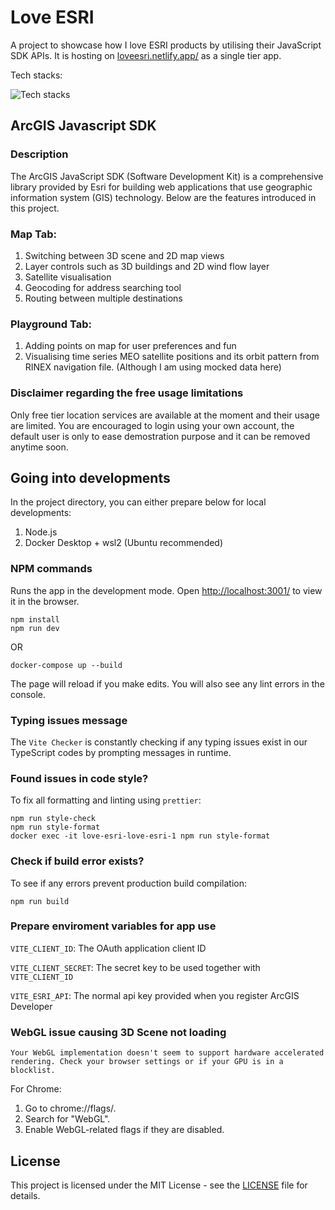 # Love ESRI

A project to showcase how I love ESRI products by utilising their JavaScript SDK APIs. It is hosting on [loveesri.netlify.app/](https://loveesri.netlify.app/) as a single tier app.

Tech stacks:

![Tech stacks](https://skillicons.dev/icons?i=vite,ts,react,tailwindcss,css,html,docker,ubuntu,bash,npm,netlify)

## ArcGIS Javascript SDK

### Description

The ArcGIS JavaScript SDK (Software Development Kit) is a comprehensive library provided by Esri for building web applications that use geographic information system (GIS) technology. Below are the features introduced in this project.

### Map Tab:

1. Switching between 3D scene and 2D map views
2. Layer controls such as 3D buildings and 2D wind flow layer
3. Satellite visualisation
4. Geocoding for address searching tool
5. Routing between multiple destinations

### Playground Tab:

1. Adding points on map for user preferences and fun
2. Visualising time series MEO satellite positions and its orbit pattern from RINEX navigation file. (Although I am using mocked data here)

### Disclaimer regarding the free usage limitations

Only free tier location services are available at the moment and their usage are limited. You are encouraged to login using your own account, the default user is only to ease demostration purpose and it can be removed anytime soon.

## Going into developments

In the project directory, you can either prepare below for local developments:

1. Node.js
2. Docker Desktop + wsl2 (Ubuntu recommended)

### NPM commands

Runs the app in the development mode. Open [http://localhost:3001/](http://localhost:3001/) to view it in the browser.

```
npm install
npm run dev
```

OR

```
docker-compose up --build
```

The page will reload if you make edits.
You will also see any lint errors in the console.

### Typing issues message

The `Vite Checker` is constantly checking if any typing issues exist in
our TypeScript codes by prompting messages in runtime.

### Found issues in code style?

To fix all formatting and linting using `prettier`:

```
npm run style-check
npm run style-format
docker exec -it love-esri-love-esri-1 npm run style-format

```

### Check if build error exists?

To see if any errors prevent production build compilation:

```
npm run build
```

### Prepare enviroment variables for app use

`VITE_CLIENT_ID`: The OAuth application client ID

`VITE_CLIENT_SECRET`: The secret key to be used together with `VITE_CLIENT_ID`

`VITE_ESRI_API`: The normal api key provided when you register ArcGIS Developer

### WebGL issue causing 3D Scene not loading

`Your WebGL implementation doesn't seem to support hardware accelerated rendering. Check your browser settings or if your GPU is in a blocklist.`

For Chrome:

1. Go to chrome://flags/.
2. Search for "WebGL".
3. Enable WebGL-related flags if they are disabled.

## License

This project is licensed under the MIT License - see the [LICENSE](LICENSE) file for details.
